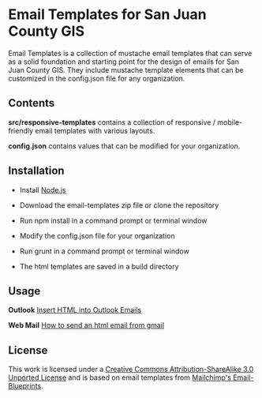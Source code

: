 Email Templates for San Juan County GIS
================

Email Templates is a collection of mustache email templates that can serve as a solid foundation and starting point for the design of emails for San Juan County GIS. They include mustache template elements that can be customized in the config.json file for any organization.

Contents
--------

**src/responsive-templates** contains a collection of responsive / mobile-friendly email templates with various layouts.

**config.json** contains values that can be modified for your organization.


Installation
------------
- Install [Node.js](http://nodejs.org/)

- Download the email-templates zip file or clone the repository

- Run npm install in a command prompt or terminal window

- Modify the config.json file for your organization

- Run grunt in a command prompt or terminal window

- The html templates are saved in a build directory

Usage
-----

**Outlook** [Insert HTML into Outlook Emails](http://www.outlook-apps.com/insert-html-to-outlook-emails/)

**Web Mail** [How to send an html email from gmail](http://www.programmerinterview.com/index.php/general-miscellaneous/how-to-send-an-html-email-from-gmail/)

License
-------
This work is licensed under a [Creative Commons Attribution-ShareAlike 3.0 Unported License](http://creativecommons.org/licenses/by-sa/3.0/) and is based on email templates from [Mailchimp's Email-Blueprints](http://github.com/mailchimp/email-blueprints).
